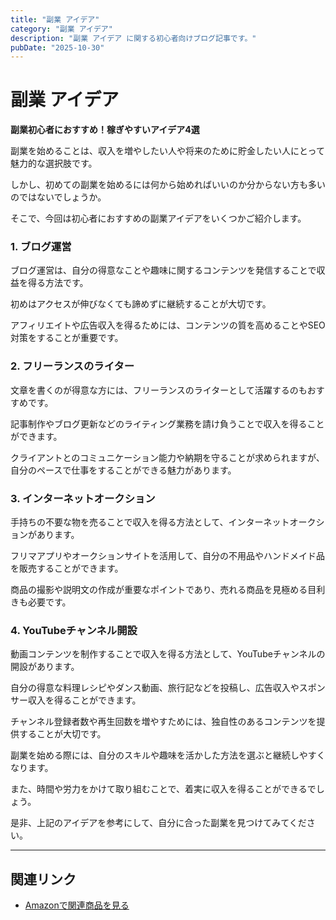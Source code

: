 ```yaml
---
title: "副業 アイデア"
category: "副業 アイデア"
description: "副業 アイデア に関する初心者向けブログ記事です。"
pubDate: "2025-10-30"
---
```


# 副業 アイデア

**副業初心者におすすめ！稼ぎやすいアイデア4選**

副業を始めることは、収入を増やしたい人や将来のために貯金したい人にとって魅力的な選択肢です。

しかし、初めての副業を始めるには何から始めればいいのか分からない方も多いのではないでしょうか。

そこで、今回は初心者におすすめの副業アイデアをいくつかご紹介します。



### 1. ブログ運営
ブログ運営は、自分の得意なことや趣味に関するコンテンツを発信することで収益を得る方法です。

初めはアクセスが伸びなくても諦めずに継続することが大切です。

アフィリエイトや広告収入を得るためには、コンテンツの質を高めることやSEO対策をすることが重要です。



### 2. フリーランスのライター
文章を書くのが得意な方には、フリーランスのライターとして活躍するのもおすすめです。

記事制作やブログ更新などのライティング業務を請け負うことで収入を得ることができます。

クライアントとのコミュニケーション能力や納期を守ることが求められますが、自分のペースで仕事をすることができる魅力があります。



### 3. インターネットオークション
手持ちの不要な物を売ることで収入を得る方法として、インターネットオークションがあります。

フリマアプリやオークションサイトを活用して、自分の不用品やハンドメイド品を販売することができます。

商品の撮影や説明文の作成が重要なポイントであり、売れる商品を見極める目利きも必要です。



### 4. YouTubeチャンネル開設
動画コンテンツを制作することで収入を得る方法として、YouTubeチャンネルの開設があります。

自分の得意な料理レシピやダンス動画、旅行記などを投稿し、広告収入やスポンサー収入を得ることができます。

チャンネル登録者数や再生回数を増やすためには、独自性のあるコンテンツを提供することが大切です。



副業を始める際には、自分のスキルや趣味を活かした方法を選ぶと継続しやすくなります。

また、時間や労力をかけて取り組むことで、着実に収入を得ることができるでしょう。

是非、上記のアイデアを参考にして、自分に合った副業を見つけてみてください。



---

## 関連リンク

- [Amazonで関連商品を見る](https://www.amazon.co.jp/s?k=%E5%89%AF%E6%A5%AD+%E3%82%A2%E3%82%A4%E3%83%87%E3%82%A2&tag=autowritehubai-22)
